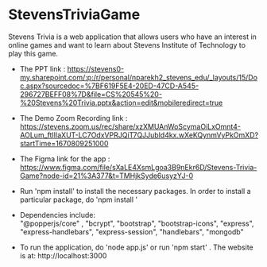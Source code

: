 # StevensTriviaGame 

Stevens Trivia is a web application that allows users who have an interest in online games and want to learn about Stevens Institute of Technology to play this game.

- The PPT link : 
https://stevens0-my.sharepoint.com/:p:/r/personal/nparekh2_stevens_edu/_layouts/15/Doc.aspx?sourcedoc=%7BF619F5E4-20ED-47CD-A545-296727BEFF08%7D&file=CS%20545%20-%20Stevens%20Trivia.pptx&action=edit&mobileredirect=true

- The Demo Zoom Recording link :
https://stevens.zoom.us/rec/share/xzXMUAnWoScymaOiLxOmnt4-AOLum_ftIIlaXUT-LC7OdxVPRJQiT7QJJubld4kx.wXeKQynmVyPkOmXD?startTime=1670809251000


- The Figma link for the app :
https://www.figma.com/file/sXaLE4XsmLgoa3B9nEkr6D/Stevens-Trivia-Game?node-id=21%3A377&t=TMHjkSyde6usyzYJ-0

- Run 'npm install' to install the necessary packages. In order to install a particular package, do 'npm install <package-name>'

- Dependencies include:  
   "@popperjs/core" ,
  "bcrypt",
  "bootstrap",
  "bootstrap-icons",
  "express",
  "express-handlebars",
  "express-session",
  "handlebars",
  "mongodb"

- To run the application, do 'node app.js' or run 'npm start' .
  The website is at: http://localhost:3000

